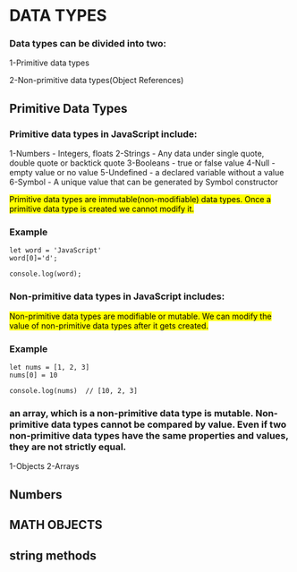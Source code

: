 # DATA TYPES

### Data types can be divided into two:

1-Primitive data types

2-Non-primitive data types(Object References)

## Primitive Data Types

### Primitive data types in JavaScript include:

1-Numbers - Integers, floats
2-Strings - Any data under single quote, double quote or backtick quote
3-Booleans - true or false value
4-Null - empty value or no value
5-Undefined - a declared variable without a value
6-Symbol - A unique value that can be generated by Symbol constructor

<mark>Primitive data types are immutable(non-modifiable) data types. Once a primitive data type is created we cannot modify it.</mark>

### Example
```
let word = 'JavaScript'
word[0]='d';

console.log(word);
```


### Non-primitive data types in JavaScript includes:

<mark>Non-primitive data types are modifiable or mutable. We can modify the value of non-primitive data types after it gets created. </mark>

### Example 
```
let nums = [1, 2, 3]
nums[0] = 10

console.log(nums)  // [10, 2, 3]
```

### an array, which is a non-primitive data type is mutable. Non-primitive data types cannot be compared by value. Even if two non-primitive data types have the same properties and values, they are not strictly equal.

1-Objects
2-Arrays

## Numbers 
## MATH OBJECTS

## string methods 
